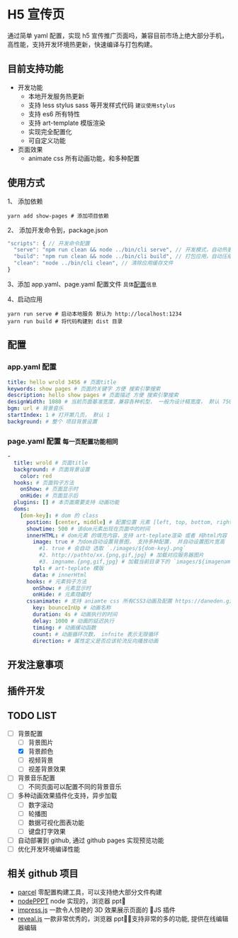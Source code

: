 # H5 宣传页

通过简单 yaml 配置，实现 h5 宣传推广页面吗，兼容目前市场上绝大部分手机，高性能，支持开发环境热更新，快速编译与打包构建。

## 目前支持功能

* 开发功能
  * 本地开发服务热更新
  * 支持 less stylus sass 等开发样式代码 `建议使用stylus`
  * 支持 es6 所有特性
  * 支持 art-template 模版渲染
  * 实现完全配置化
  * 可自定义功能
* 页面效果
  * animate css 所有动画功能，和多种配置

## 使用方式

1、 添加依赖

```shell
yarn add show-pages # 添加项目依赖
```

2、 添加开发命令到，package.json

```js
"scripts": { // 开发命令配置
  "serve": "npm run clean && node ../bin/cli serve", // 开发模式，自动热更新
  "build": "npm run clean && node ../bin/cli build", // 打包应用，自动压缩代码
  "clean": "node ../bin/cli clean", // 清除应用缓存文件
}
```

3、添加 app.yaml、page.yaml 配置文件 `具体`[配置](#配置)`信息`

4、启动应用

```shell
yarn run serve # 启动本地服务 默认为 http://localhost:1234
yarn run build # 将代码构建到 dist 目录
```

## 配置

### app.yaml 配置

```yaml
title: hello wrold 3456 # 页面title
keywords: show pages # 页面的关键字 方便 搜索引擎搜索
description: hello show pages # 页面描述 方便 搜索引擎搜索
designWidth: 1080 # 当前页面基准宽度，兼容各种机型， 一般为设计稿宽度， 默认 750
bgm: url # 背景音乐
startIndex: 1 # 打开第几页， 默认 1
background: # 整个 项目背景设置
```

### page.yaml 配置 `每一页配置功能相同`

```yaml
-
  title: wrold # 页面title
  background: # 页面背景设置
    color: red
  hooks: # 页面钩子方法
    onShow: # 页面显示时
    onHide: # 页面显示后
  plugins: [] # 本页面需要支持 动画功能
  doms:
    [dom-key]: # dom 的 class
      postion: [center, middle] # 配置位置 元素 [left, top, bottom, right]
      showtime: 500 # 该dom元素出现在页面中的时间
      innerHTML: # dom元素 的填充内容，支持 art-teplate渲染 或者 纯html内容
        image: true # 为dom自动设置背景图， 支持多种配置， 并自动设置图片宽高
          #1. true # 会自动 选取 `./images/${dom-key}.png`
          #2. http://pathto/xx.{png,gif,jpg} # 加载对应服务器图片
          #3. imgname.{png,gif,jpg} # 加载当前目录下的 `images/${imagename.xxx}
        tpl: # art-teplate 模版
        data: # innerHtml
      hooks: # 元素钩子方法
        onShow: # 元素显示时
        onHide: # 元素隐藏时
      cssanimate: # 支持 aniamte css 所有CSS3动画及配置 https://daneden.github.io/animate.css/
        key: bounceInUp # 动画名称
        duration: 4s # 动画执行的时间
        delay: 1000 # 动画的延迟执行
        timing: # 动画缓动函数
        count: # 动画循环次数， infnite 表示无限循环
        direction: # 属性定义是否应该轮流反向播放动画
```

## 开发注意事项

## 插件开发

## TODO LIST

* [ ] 背景配置
  * [ ] 背景图片
  * [x] 背景颜色
  * [ ] 视频背景
  * [ ] 视差背景效果
* [ ] 背景音乐配置
  * [ ] 不同页面可以配置不同的背景音乐
* [ ] 多种动画效果插件化支持，异步加载
  * [ ] 数字滚动
  * [ ] 轮播图
  * [ ] 数据可视化图表功能
  * [ ] 键盘打字效果
* [ ] 自动部署到 github, 通过 github pages 实现预览功能
* [ ] 优化开发环境编译性能

## 相关 github 项目

* [parcel](https://github.com/parcel-bundler/parcel) 零配置构建工具，可以支持绝大部分文件构建
* [nodePPPT](https://github.com/ksky521/nodePPT) node 实现的，浏览器 ppt
* [impress.js](https://github.com/impress/impress.js) 一款令人惊艳的 3D 效果展示页面的 JS 插件
* [reveal.js](https://github.com/hakimel/reveal.js) 一款非常优秀的，浏览器 ppt，支持非常的多的功能, 提供在线编辑器编辑
